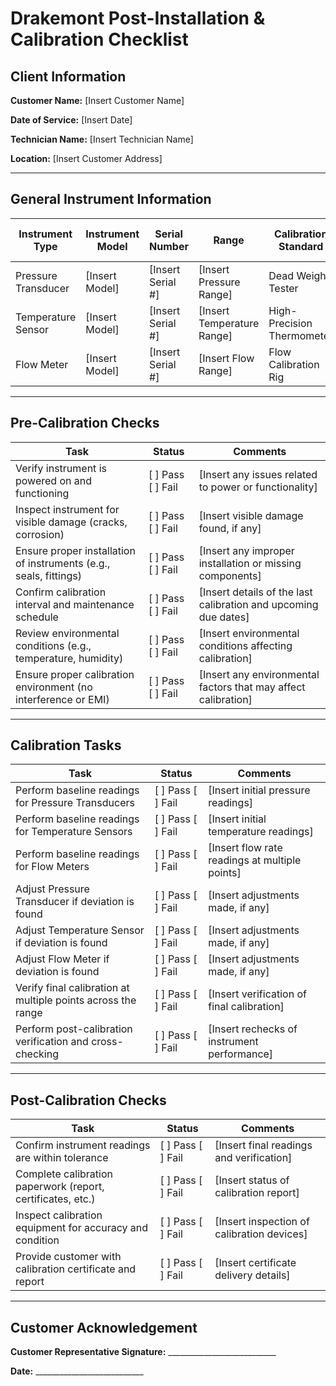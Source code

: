 # Drakemont Post-Installation & Calibration Checklist

## Client Information

**Customer Name:** [Insert Customer Name]

**Date of Service:** [Insert Date]

**Technician Name:** [Insert Technician Name]

**Location:** [Insert Customer Address]

---

## General Instrument Information

| Instrument Type        | Instrument Model | Serial Number | Range                 | Calibration Standard         | Last Calibration Date | Next Calibration Due |
|------------------------|-----------------|--------------|----------------------|-----------------------------|----------------------|--------------------|
| Pressure Transducer   | [Insert Model]  | [Insert Serial #] | [Insert Pressure Range] | Dead Weight Tester         | [Insert Date]        | [Insert Due Date]  |
| Temperature Sensor    | [Insert Model]  | [Insert Serial #] | [Insert Temperature Range] | High-Precision Thermometer | [Insert Date]        | [Insert Due Date]  |
| Flow Meter           | [Insert Model]  | [Insert Serial #] | [Insert Flow Range]    | Flow Calibration Rig        | [Insert Date]        | [Insert Due Date]  |

---

## Pre-Calibration Checks

| Task | Status | Comments |
|------|--------|----------|
| Verify instrument is powered on and functioning | [ ] Pass [ ] Fail | [Insert any issues related to power or functionality] |
| Inspect instrument for visible damage (cracks, corrosion) | [ ] Pass [ ] Fail | [Insert visible damage found, if any] |
| Ensure proper installation of instruments (e.g., seals, fittings) | [ ] Pass [ ] Fail | [Insert any improper installation or missing components] |
| Confirm calibration interval and maintenance schedule | [ ] Pass [ ] Fail | [Insert details of the last calibration and upcoming due dates] |
| Review environmental conditions (e.g., temperature, humidity) | [ ] Pass [ ] Fail | [Insert environmental conditions affecting calibration] |
| Ensure proper calibration environment (no interference or EMI) | [ ] Pass [ ] Fail | [Insert any environmental factors that may affect calibration] |

---

## Calibration Tasks

| Task | Status | Comments |
|------|--------|----------|
| Perform baseline readings for Pressure Transducers | [ ] Pass [ ] Fail | [Insert initial pressure readings] |
| Perform baseline readings for Temperature Sensors | [ ] Pass [ ] Fail | [Insert initial temperature readings] |
| Perform baseline readings for Flow Meters | [ ] Pass [ ] Fail | [Insert flow rate readings at multiple points] |
| Adjust Pressure Transducer if deviation is found | [ ] Pass [ ] Fail | [Insert adjustments made, if any] |
| Adjust Temperature Sensor if deviation is found | [ ] Pass [ ] Fail | [Insert adjustments made, if any] |
| Adjust Flow Meter if deviation is found | [ ] Pass [ ] Fail | [Insert adjustments made, if any] |
| Verify final calibration at multiple points across the range | [ ] Pass [ ] Fail | [Insert verification of final calibration] |
| Perform post-calibration verification and cross-checking | [ ] Pass [ ] Fail | [Insert rechecks of instrument performance] |

---

## Post-Calibration Checks

| Task | Status | Comments |
|------|--------|----------|
| Confirm instrument readings are within tolerance | [ ] Pass [ ] Fail | [Insert final readings and verification] |
| Complete calibration paperwork (report, certificates, etc.) | [ ] Pass [ ] Fail | [Insert status of calibration report] |
| Inspect calibration equipment for accuracy and condition | [ ] Pass [ ] Fail | [Insert inspection of calibration devices] |
| Provide customer with calibration certificate and report | [ ] Pass [ ] Fail | [Insert certificate delivery details] |

---

## Customer Acknowledgement

**Customer Representative Signature:** ___________________________

**Date:** ___________________________
